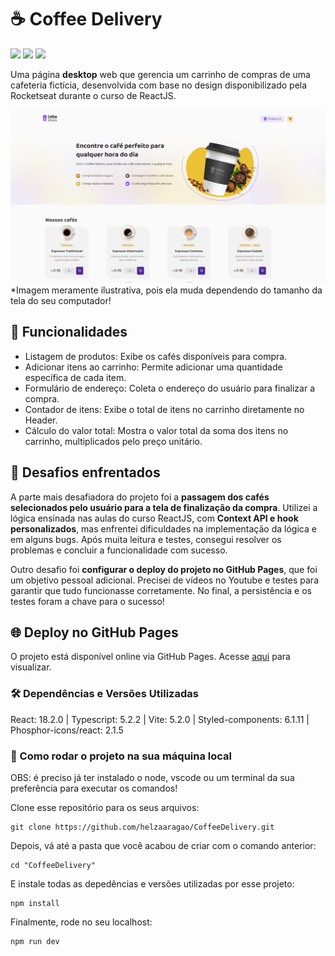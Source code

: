 # ☕ Coffee Delivery

<div>
  <img src="https://img.shields.io/badge/React-20232A?style=for-the-badge&logo=react&logoColor=61DAFB"/>
  <img src="https://img.shields.io/badge/TypeScript-007ACC?style=for-the-badge&logo=typescript&logoColor=white"/>
  <img src="https://img.shields.io/badge/styled--components-DB7093?style=for-the-badge&logo=styled-components&logoColor=white"/>
</div>

Uma página **desktop** web que gerencia um carrinho de compras de uma cafeteria fictícia, desenvolvida com base no design disponibilizado pela Rocketseat durante o curso de ReactJS.

<img src="./src/assets/fotoProjeto.png"/>*Imagem meramente ilustrativa, pois ela muda dependendo do tamanho da tela do seu computador!
 

## 🚀 Funcionalidades

- Listagem de produtos: Exibe os cafés disponíveis para compra.
- Adicionar itens ao carrinho: Permite adicionar uma quantidade específica de cada item.
- Formulário de endereço: Coleta o endereço do usuário para finalizar a compra.
- Contador de itens: Exibe o total de itens no carrinho diretamente no Header.
- Cálculo do valor total: Mostra o valor total da soma dos itens no carrinho, multiplicados pelo preço unitário.

## 📌 Desafios enfrentados 

A parte mais desafiadora do projeto foi a **passagem dos cafés selecionados pelo usuário para a tela de finalização da compra**. Utilizei a lógica ensinada nas aulas do curso ReactJS, com **Context API e hook personalizados**, mas enfrentei dificuldades na implementação da lógica e em alguns bugs. Após muita leitura e testes, consegui resolver os problemas e concluir a funcionalidade com sucesso.

Outro desafio foi **configurar o deploy do projeto no GitHub Pages**, que foi um objetivo pessoal adicional. Precisei de vídeos no Youtube e testes para garantir que tudo funcionasse corretamente. No final, a persistência e os testes foram a chave para o sucesso!

## 🌐 Deploy no GitHub Pages

O projeto está disponível online via GitHub Pages. Acesse <a href="https://helzaaragao.github.io/CoffeeDelivery/">aqui</a> para visualizar.


### 🛠️ Dependências e Versões Utilizadas

React: 18.2.0 | Typescript: 5.2.2 | Vite: 5.2.0 | Styled-components: 6.1.11 | Phosphor-icons/react: 2.1.5


### 📂 Como rodar o projeto na sua máquina local

OBS: é preciso já ter instalado o node, vscode ou um terminal da sua preferência para executar os comandos!

Clone esse repositório para os seus arquivos:
```
git clone https://github.com/helzaaragao/CoffeeDelivery.git
```

Depois, vá até a pasta que você acabou de criar com o comando anterior:

```
cd "CoffeeDelivery"
```
E instale todas as depedências e versões utilizadas por esse projeto:

```
npm install
```
Finalmente, rode no seu localhost:
```
npm run dev
```
